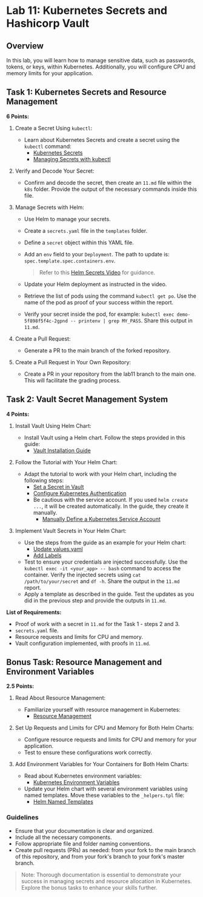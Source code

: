 # Lab 11: Kubernetes Secrets and Hashicorp Vault

## Overview

In this lab, you will learn how to manage sensitive data, such as passwords, tokens, or keys, within Kubernetes. Additionally, you will configure CPU and memory limits for your application.

## Task 1: Kubernetes Secrets and Resource Management

**6 Points:**

1. Create a Secret Using `kubectl`:
   - Learn about Kubernetes Secrets and create a secret using the `kubectl` command:
     - [Kubernetes Secrets](https://kubernetes.io/docs/concepts/configuration/secret/)
     - [Managing Secrets with kubectl](https://kubernetes.io/docs/tasks/configmap-secret/managing-secret-using-kubectl/#decoding-secret)

2. Verify and Decode Your Secret:
   - Confirm and decode the secret, then create an `11.md` file within the `k8s` folder. Provide the output of the necessary commands inside this file.

3. Manage Secrets with Helm:
   - Use Helm to manage your secrets.
   - Create a `secrets.yaml` file in the `templates` folder.
   - Define a `secret` object within this YAML file.
   - Add an `env` field to your `Deployment`. The path to update is: `spec.template.spec.containers.env`.

     > Refer to this [Helm Secrets Video](https://www.youtube.com/watch?v=hRSlKRvYe1A) for guidance.

   - Update your Helm deployment as instructed in the video.
   - Retrieve the list of pods using the command `kubectl get po`. Use the name of the pod as proof of your success within the report.
   - Verify your secret inside the pod, for example: `kubectl exec demo-5f898f5f4c-2gpnd -- printenv | grep MY_PASS`. Share this output in `11.md`.

4. Create a Pull Request:
   - Generate a PR to the main branch of the forked repository.

5. Create a Pull Request in Your Own Repository:
   - Create a PR in your repository from the lab11 branch to the main one. This will facilitate the grading process.


## Task 2: Vault Secret Management System

**4 Points:**

1. Install Vault Using Helm Chart:
   - Install Vault using a Helm chart. Follow the steps provided in this guide:
     - [Vault Installation Guide](https://developer.hashicorp.com/vault/tutorials/kubernetes/kubernetes-sidecar#install-the-vault-helm-chart)

2. Follow the Tutorial with Your Helm Chart:
   - Adapt the tutorial to work with your Helm chart, including the following steps:
     - [Set a Secret in Vault](https://developer.hashicorp.com/vault/tutorials/kubernetes/kubernetes-sidecar#set-a-secret-in-vault)
     - [Configure Kubernetes Authentication](https://developer.hashicorp.com/vault/tutorials/kubernetes/kubernetes-sidecar#configure-kubernetes-authentication)
     - Be cautious with the service account. If you used `helm create ...`, it will be created automatically. In the guide, they create it manually.
       - [Manually Define a Kubernetes Service Account](https://developer.hashicorp.com/vault/tutorials/kubernetes/kubernetes-sidecar#define-a-kubernetes-service-account)

3. Implement Vault Secrets in Your Helm Chart:
   - Use the steps from the guide as an example for your Helm chart:
     - [Update values.yaml](https://developer.hashicorp.com/vault/tutorials/kubernetes/kubernetes-sidecar#launch-an-application)
     - [Add Labels](https://developer.hashicorp.com/vault/tutorials/kubernetes/kubernetes-sidecar#inject-secrets-into-the-pod)
   - Test to ensure your credentials are injected successfully. Use the `kubectl exec -it <your_app> -- bash` command to access the container. Verify the injected secrets using `cat /path/to/your/secret` and `df -h`. Share the output in the `11.md` report.
   - Apply a template as described in the guide. Test the updates as you did in the previous step and provide the outputs in `11.md`.

**List of Requirements:**

- Proof of work with a secret in `11.md` for the Task 1 - steps 2 and 3.
- `secrets.yaml` file.
- Resource requests and limits for CPU and memory.
- Vault configuration implemented, with proofs in `11.md`.

## Bonus Task: Resource Management and Environment Variables

**2.5 Points:**

1. Read About Resource Management:
   - Familiarize yourself with resource management in Kubernetes:
     - [Resource Management](https://kubernetes.io/docs/concepts/configuration/manage-resources-containers/)

2. Set Up Requests and Limits for CPU and Memory for Both Helm Charts:
   - Configure resource requests and limits for CPU and memory for your application.
   - Test to ensure these configurations work correctly.

3. Add Environment Variables for Your Containers for Both Helm Charts:
   - Read about Kubernetes environment variables:
     - [Kubernetes Environment Variables](https://kubernetes.io/docs/tasks/inject-data-application/define-environment-variable-container/)
   - Update your Helm chart with several environment variables using named templates. Move these variables to the `_helpers.tpl` file:
     - [Helm Named Templates](https://helm.sh/docs/chart_template_guide/named_templates/)

### Guidelines

- Ensure that your documentation is clear and organized.
- Include all the necessary components.
- Follow appropriate file and folder naming conventions.
- Create pull requests (PRs) as needed: from your fork to the main branch of this repository, and from your fork's branch to your fork's master branch.

> Note: Thorough documentation is essential to demonstrate your success in managing secrets and resource allocation in Kubernetes. Explore the bonus tasks to enhance your skills further.
